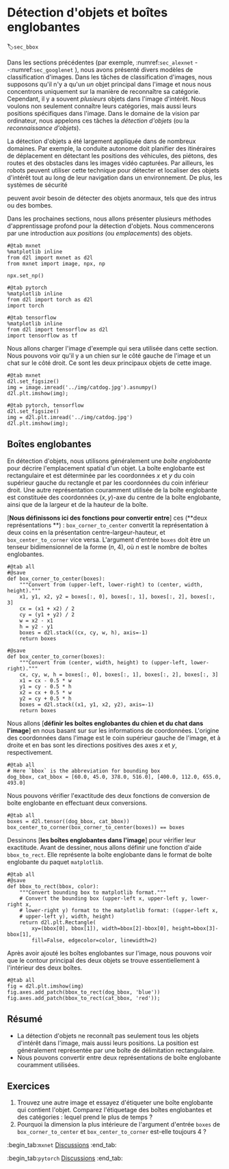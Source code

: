 # Détection d'objets et boîtes englobantes
:label:`sec_bbox` 

 
 Dans les sections précédentes (par exemple, :numref:`sec_alexnet` --:numref:`sec_googlenet` ),
nous avons présenté divers modèles de classification d'images.
Dans les tâches de classification d'images,
nous supposons qu'il n'y a qu'un *un*
objet principal
dans l'image et nous nous concentrons uniquement sur la manière de 
reconnaître sa catégorie.
Cependant, il y a souvent *plusieurs* objets
dans l'image d'intérêt.
Nous voulons non seulement connaître leurs catégories, mais aussi leurs positions spécifiques dans l'image.
Dans le domaine de la vision par ordinateur, nous appelons ces tâches la *détection d'objets* (ou la *reconnaissance d'objets*).

La détection d'objets a été
largement appliquée dans de nombreux domaines.
Par exemple, la conduite autonome doit planifier 
des itinéraires de déplacement
en détectant les positions
des véhicules, des piétons, des routes et des obstacles dans les images vidéo capturées.
Par ailleurs,
les robots peuvent utiliser cette technique
pour détecter et localiser des objets d'intérêt
tout au long de leur navigation dans un environnement.
De plus, les systèmes de sécurité

 peuvent avoir besoin de détecter des objets anormaux, tels que des intrus ou des bombes.

Dans les prochaines sections, nous allons présenter 
plusieurs méthodes d'apprentissage profond pour la détection d'objets.
Nous commencerons par une introduction
aux *positions* (ou *emplacements*) des objets.

```{.python .input}
#@tab mxnet
%matplotlib inline
from d2l import mxnet as d2l
from mxnet import image, npx, np

npx.set_np()
```

```{.python .input}
#@tab pytorch
%matplotlib inline
from d2l import torch as d2l
import torch
```

```{.python .input}
#@tab tensorflow
%matplotlib inline
from d2l import tensorflow as d2l
import tensorflow as tf
```

Nous allons charger l'image d'exemple qui sera utilisée dans cette section. Nous pouvons voir qu'il y a un chien sur le côté gauche de l'image et un chat sur le côté droit.
Ce sont les deux principaux objets de cette image.

```{.python .input}
#@tab mxnet
d2l.set_figsize()
img = image.imread('../img/catdog.jpg').asnumpy()
d2l.plt.imshow(img);
```

```{.python .input}
#@tab pytorch, tensorflow
d2l.set_figsize()
img = d2l.plt.imread('../img/catdog.jpg')
d2l.plt.imshow(img);
```

## Boîtes englobantes


 En détection d'objets,
nous utilisons généralement une *boîte englobante* pour décrire l'emplacement spatial d'un objet.
La boîte englobante est rectangulaire et est déterminée par les coordonnées $x$ et $y$ du coin supérieur gauche du rectangle et par les coordonnées du coin inférieur droit. 
Une autre représentation couramment utilisée de la boîte englobante est constituée des coordonnées $(x, y)$-axe
du centre de la boîte englobante, ainsi que de la largeur et de la hauteur de la boîte.

[**Nous définissons ici des fonctions pour convertir entre**] ces (**deux représentations
**) :
`box_corner_to_center` convertit la représentation à deux coins
en la présentation centre-largeur-hauteur,
et `box_center_to_corner` vice versa.
L'argument d'entrée `boxes` doit être un tenseur bidimensionnel de la forme
($n$, 4), où $n$ est le nombre de boîtes englobantes.

```{.python .input}
#@tab all
#@save
def box_corner_to_center(boxes):
    """Convert from (upper-left, lower-right) to (center, width, height)."""
    x1, y1, x2, y2 = boxes[:, 0], boxes[:, 1], boxes[:, 2], boxes[:, 3]
    cx = (x1 + x2) / 2
    cy = (y1 + y2) / 2
    w = x2 - x1
    h = y2 - y1
    boxes = d2l.stack((cx, cy, w, h), axis=-1)
    return boxes

#@save
def box_center_to_corner(boxes):
    """Convert from (center, width, height) to (upper-left, lower-right)."""
    cx, cy, w, h = boxes[:, 0], boxes[:, 1], boxes[:, 2], boxes[:, 3]
    x1 = cx - 0.5 * w
    y1 = cy - 0.5 * h
    x2 = cx + 0.5 * w
    y2 = cy + 0.5 * h
    boxes = d2l.stack((x1, y1, x2, y2), axis=-1)
    return boxes
```

Nous allons [**définir les boîtes englobantes du chien et du chat dans l'image**] en nous basant sur
sur les informations de coordonnées.
L'origine des coordonnées dans l'image
est le coin supérieur gauche de l'image, et à droite et en bas sont les directions positives
des axes $x$ et $y$, respectivement.

```{.python .input}
#@tab all
# Here `bbox` is the abbreviation for bounding box
dog_bbox, cat_bbox = [60.0, 45.0, 378.0, 516.0], [400.0, 112.0, 655.0, 493.0]
```

Nous pouvons vérifier l'exactitude des deux fonctions de conversion de boîte englobante
en effectuant deux conversions.

```{.python .input}
#@tab all
boxes = d2l.tensor((dog_bbox, cat_bbox))
box_center_to_corner(box_corner_to_center(boxes)) == boxes
```

Dessinons [**les boîtes englobantes dans l'image**] pour vérifier leur exactitude.
Avant de dessiner, nous allons définir une fonction d'aide `bbox_to_rect`. Elle représente la boîte englobante dans le format de boîte englobante du paquet `matplotlib`.

```{.python .input}
#@tab all
#@save
def bbox_to_rect(bbox, color):
    """Convert bounding box to matplotlib format."""
    # Convert the bounding box (upper-left x, upper-left y, lower-right x,
    # lower-right y) format to the matplotlib format: ((upper-left x,
    # upper-left y), width, height)
    return d2l.plt.Rectangle(
        xy=(bbox[0], bbox[1]), width=bbox[2]-bbox[0], height=bbox[3]-bbox[1],
        fill=False, edgecolor=color, linewidth=2)
```

Après avoir ajouté les boîtes englobantes sur l'image,
nous pouvons voir que le contour principal des deux objets se trouve essentiellement à l'intérieur des deux boîtes.

```{.python .input}
#@tab all
fig = d2l.plt.imshow(img)
fig.axes.add_patch(bbox_to_rect(dog_bbox, 'blue'))
fig.axes.add_patch(bbox_to_rect(cat_bbox, 'red'));
```

## Résumé

* La détection d'objets ne reconnaît pas seulement tous les objets d'intérêt dans l'image, mais aussi leurs positions. La position est généralement représentée par une boîte de délimitation rectangulaire.
* Nous pouvons convertir entre deux représentations de boîte englobante couramment utilisées.

## Exercices

1. Trouvez une autre image et essayez d'étiqueter une boîte englobante qui contient l'objet. Comparez l'étiquetage des boîtes englobantes et des catégories : lequel prend le plus de temps ?
1. Pourquoi la dimension la plus intérieure de l'argument d'entrée `boxes` de `box_corner_to_center` et `box_center_to_corner` est-elle toujours 4 ?


:begin_tab:`mxnet`
[Discussions](https://discuss.d2l.ai/t/369)
:end_tab:

:begin_tab:`pytorch`
[Discussions](https://discuss.d2l.ai/t/1527)
:end_tab:
